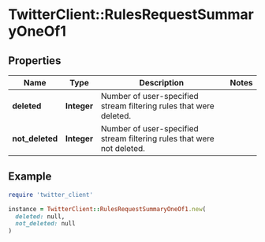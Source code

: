 # TwitterClient::RulesRequestSummaryOneOf1

## Properties

| Name | Type | Description | Notes |
| ---- | ---- | ----------- | ----- |
| **deleted** | **Integer** | Number of user-specified stream filtering rules that were deleted. |  |
| **not_deleted** | **Integer** | Number of user-specified stream filtering rules that were not deleted. |  |

## Example

```ruby
require 'twitter_client'

instance = TwitterClient::RulesRequestSummaryOneOf1.new(
  deleted: null,
  not_deleted: null
)
```

